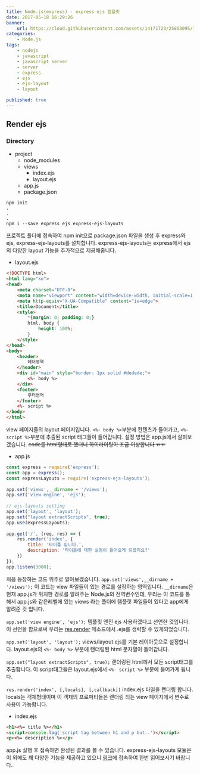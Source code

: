 ```yaml
---
title: Node.js(express) - express ejs 템플릿
date: 2017-05-18 16:29:26
banner:
    url: https://cloud.githubusercontent.com/assets/14171723/25853095/7bf3be3a-3506-11e7-8421-0a2287dd6278.png
categories:
    - Node.js
tags:
    - nodejs
    - javascript
    - javascript server
    - server
    - express
    - ejs
    - ejs-layout
    - layout

published: true
---
```


[link1]: http://expressjs.com/ko/4x/api.html#res.render
[link2]: https://github.com/Soarez/express-ejs-layouts

## Render ejs
### Directory
- project
    - node_modules
    - views
        - index.ejs
        - layout.ejs
    - app.js
    - package.json



```
npm init
.
.
.
npm i --save express ejs express-ejs-layouts
```
프로젝트 폴더에 접속하여 npm init으로 package.json 파일을 생성 후 express와 ejs, express-ejs-layouts를 설치합니다. express-ejs-layouts는 express에서 ejs의 다양한 layout 기능을 추가적으로 제공해줍니다.

- layout.ejs
```html
<!DOCTYPE html>
<html lang="ko">
<head>
    <meta charset="UTF-8">
    <meta name="viewport" content="width=device-width, initial-scale=1.0">
    <meta http-equiv="X-UA-Compatible" content="ie=edge">
    <title>Document</title>
    <style>
        *{margin: 0; padding: 0;}
        html, body {
            height: 100%;
        }
    </style>
</head>
<body>
    <header>
        헤더영역
    </header>
    <div id="main" style="border: 1px solid #dedede;">
        <%- body %>
    </div>
    <footer>
        푸터영역
    </footer>
    <%- script %>
</body>
</html>
```
view 페이지들의 layout 페이지입니다. `<%- body %>`부분에 컨텐츠가 들어가고, `<%- script %>`부분에 추출된 script 태그들이 들어갑니다. 설정 방법은 app.js에서 살펴보겠습니다.
~~code를 html형태로 했더니 하이라이팅이 조금 이상합니다 ㅠㅠ~~
- app.js
```javascript
const express = require('express');
const app = express();
const expressLayouts = require('express-ejs-layouts');
　
app.set('views',__dirname + '/views');
app.set('view engine', 'ejs');
　
// ejs-layouts setting
app.set('layout', 'layout');
app.set("layout extractScripts", true);
app.use(expressLayouts);
　
app.get('/', (req, res) => {
    res.render('index', {
        title: '타이틀 입니다.',
        description: '타이틀에 대한 설명이 들어오게 되겠지요?'
    })
});
app.listen(3000);
```
처음 등장하는 코드 위주로 알아보겠습니다.
`app.set('views',__dirname + '/views');` 이 코드는 view 파일들이 있는 경로를 설정하는 영역입니다. `__dirname`은 현재 app.js가 위치한 경로를 알려주는 Node.js의 전역변수인데, 우리는 이 코드를 통해서 app.js와 같은레벨에 있는 views 라는 폴더에 템플릿 파일들이 있다고 app에게 알려준 것 입니다.

`app.set('view engine', 'ejs');` 템플릿 엔진 ejs 사용하겠다고 선언한 것입니다. 이 선언을 함으로써 우리는 [res.render][link1] 메소드에서 .ejs를 생략할 수 있게되었습니다.

`app.set('layout', 'layout');` views/layout.ejs를 기본 레이아웃으로 설정합니다. layout.ejs의 `<%- body %>` 부분에 랜더링된 html 문자열이 들어갑니다.

`app.set("layout extractScripts", true);` 랜더링된 html에서 모든 script태그를 추출합니다. 이 script태그들은 layout.ejs에서 `<%- script %>` 부분에 들어가게 됩니다.

`res.render('index', [,locals], [,callback])` index.ejs 파일을 랜더링 합니다. locals는 객체형태이며 이 객체의 프로퍼티들은 랜더링 되는 view 페이지에서 변수로 사용이 가능합니다.


- index.ejs
```html
<h1><%= title %></h1>
<script>console.log('script tag between h1 and p but..')</script>
<p><%= description %></p>
```

app.js 실행 후 접속하면 완성된 결과를 볼 수 있습니다. express-ejs-layouts 모듈은 이 외에도 꽤 다양한 기능을 제공하고 있으니 [링크][link2]에 접속하여 한번 읽어보시기 바랍니다.
